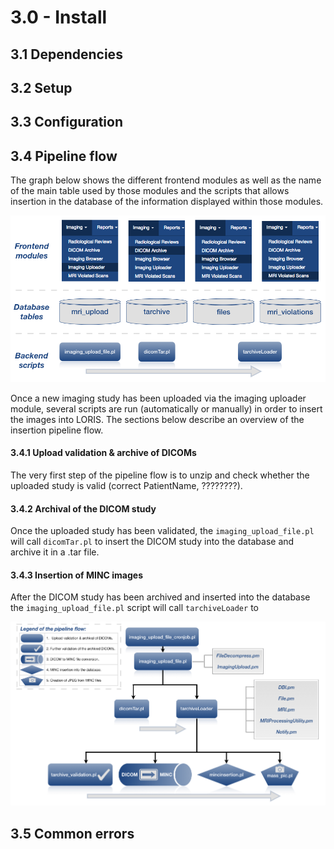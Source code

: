 # 3.0 - Install

## 3.1 Dependencies

## 3.2 Setup

## 3.3 Configuration

## 3.4 Pipeline flow

The graph below shows the different frontend modules as well as the name
  of the main table used by those modules and the scripts that allows
  insertion in the database of the information displayed within those
  modules.

![pipeline_flow](images/overall_flow.png)

Once a new imaging study has been uploaded via the imaging uploader
  module, several scripts are run (automatically or manually) in order
  to insert the images into LORIS. The sections below describe an
  overview of the insertion pipeline flow.

#### 3.4.1 Upload validation & archive of DICOMs

The very first step of the pipeline flow is to unzip and check whether
  the uploaded study is valid (correct PatientName, ????????).

#### 3.4.2 Archival of the DICOM study

Once the uploaded study has been validated, the
  `imaging_upload_file.pl` will call `dicomTar.pl` to insert the DICOM
  study into the database and archive it in a .tar file.

#### 3.4.3 Insertion of MINC images

After the DICOM study has been archived and inserted into the database
  the `imaging_upload_file.pl` script will call `tarchiveLoader` to


![pipeline_flow](images/pipeline_flow.png)


## 3.5 Common errors